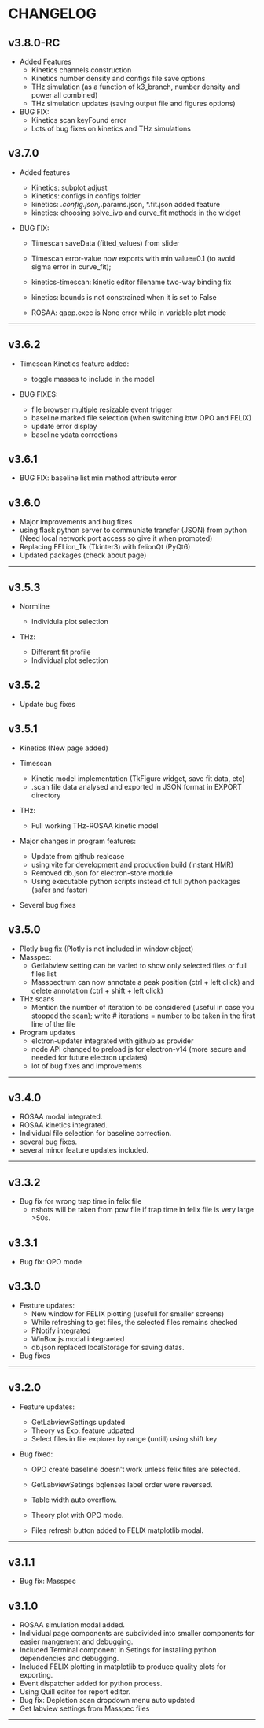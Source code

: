 # CHANGELOG

## v3.8.0-RC

- Added Features
  - Kinetics channels construction
  - Kinetics number density and configs file save options
  - THz simulation (as a function of k3_branch, number density and power all combined)
  - THz simulation updates (saving output file and figures options)
- BUG FIX:
  - Kinetics scan keyFound error
  - Lots of bug fixes on kinetics and THz simulations

## v3.7.0

- Added features
  - Kinetics: subplot adjust
  - Kinetics: configs in configs folder
  - kinetics: *.config.json,*.params.json, *.fit.json added feature
  - kinetics: choosing solve_ivp and curve_fit methods in the widget

- BUG FIX:
  - Timescan saveData (fitted_values) from slider
  - Timescan error-value now exports with min value=0.1 (to avoid sigma error in curve_fit);
  - kinetics-timescan: kinetic editor filename two-way binding fix
  - kinetics: bounds is not constrained when it is set to False

  - ROSAA: qapp.exec is None error while in variable plot mode

---

## v3.6.2

- Timescan Kinetics feature added:
  - toggle masses to include in the model

- BUG FIXES:
  - file browser multiple resizable event trigger
  - baseline marked file selection (when switching btw OPO and FELIX)
  - update error display
  - baseline ydata corrections

## v3.6.1

- BUG FIX: baseline list min method attribute error

## v3.6.0

- Major improvements and bug fixes
- using flask python server to communiate transfer (JSON) from python (Need local network port access so give it when prompted)
- Replacing FELion_Tk (Tkinter3) with felionQt (PyQt6)
- Updated packages (check about page)

---

## v3.5.3

- Normline
  - Individula plot selection

- THz:
  - Different fit profile
  - Individual plot selection

## v3.5.2

- Update bug fixes

## v3.5.1

- Kinetics (New page added)
- Timescan
  - Kinetic model implementation (TkFigure widget, save fit data, etc)
  - .scan file data analysed and exported in JSON format in EXPORT directory
- THz:
  - Full working THz-ROSAA kinetic model

- Major changes in program features:
  - Update from github realease
  - using vite for development and production build (instant HMR)
  - Removed db.json for electron-store module
  - Using executable python scripts instead of full python packages (safer and faster)
- Several bug fixes

## v3.5.0

- Plotly bug fix (Plotly is not included in window object)
- Masspec:
  - Getlabview setting can be varied to show only selected files or full files list
  - Masspectrum can now annotate a peak position (ctrl + left click) and delete annotation (ctrl + shift + left click)
- THz scans
  - Mention the number of iteration to be considered (useful in case you stopped the scan); write # iterations = number to be taken in the first line of the file
- Program updates
  - elctron-updater integrated with github as provider
  - node API changed to preload js for electron-v14 (more secure and needed for future electron updates)
  - lot of bug fixes and improvements

---

## v3.4.0

- ROSAA modal integrated.
- ROSAA kinetics integrated.
- Individual file selection for baseline correction.
- several bug fixes.
- several minor feature updates included.

---

## v3.3.2

- Bug fix for wrong trap time in felix file
  - nshots will be taken from pow file if trap time in felix file is very large >50s.

## v3.3.1

- Bug fix: OPO mode

## v3.3.0

- Feature updates:
  - New window for FELIX plotting (usefull for smaller screens)
  - While refreshing to get files, the selected files remains checked
  - PNotify integrated
  - WinBox.js modal integraeted
  - db.json replaced localStorage for saving datas.
- Bug fixes

---

## v3.2.0

- Feature updates:
  - GetLabviewSettings updated
  - Theory vs Exp. feature udpated
  - Select files in file explorer by range (untill) using shift key

- Bug fixed:
  - OPO create baseline doesn't work unless felix files are selected.
  - GetLabviewSetings bqlenses label order were reversed.
  - Table width auto overflow.

  - Theory plot with OPO mode.
  - Files refresh button added to FELIX matplotlib modal.

---

## v3.1.1

- Bug fix: Masspec

## v3.1.0

- ROSAA simulation modal added.
- Individual page components are subdivided into smaller components for easier mangement and debugging.
- Included Terminal component in Setings for installing python dependencies and debugging.
- Included FELIX plotting in matplotlib to produce quality plots for exporting.
- Event dispatcher added for python process.
- Using Quill editor for report editor.
- Bug fix: Depletion scan dropdown menu auto updated
- Get labview settings from Masspec files

---

